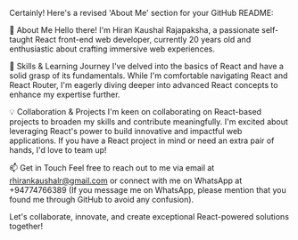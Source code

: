 
Certainly! Here's a revised 'About Me' section for your GitHub README:

👋 About Me
Hello there! I'm Hiran Kaushal Rajapaksha, a passionate self-taught React front-end web developer, currently 20 years old and enthusiastic about crafting immersive web experiences.

🚀 Skills & Learning Journey
I've delved into the basics of React and have a solid grasp of its fundamentals. While I'm comfortable navigating React and React Router, I'm eagerly diving deeper into advanced React concepts to enhance my expertise further.

💡 Collaboration & Projects
I'm keen on collaborating on React-based projects to broaden my skills and contribute meaningfully. I'm excited about leveraging React's power to build innovative and impactful web applications. If you have a React project in mind or need an extra pair of hands, I'd love to team up!

📫 Get in Touch
Feel free to reach out to me via email at rhirankaushalr@gmail.com or connect with me on WhatsApp at +94774766389 (If you message me on WhatsApp, please mention that you found me through GitHub to avoid any confusion).

Let's collaborate, innovate, and create exceptional React-powered solutions together!
